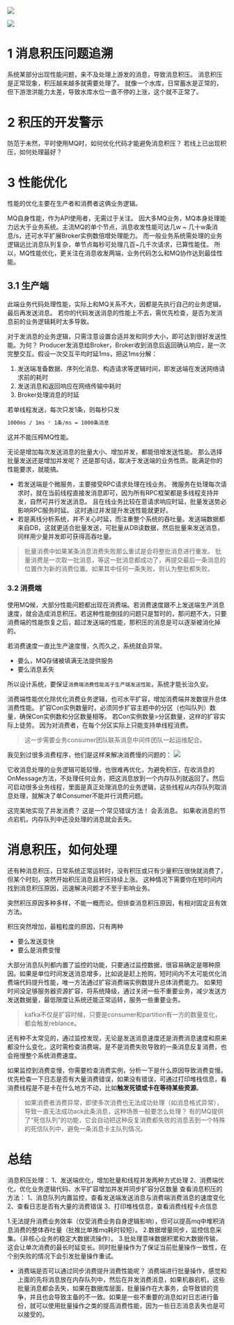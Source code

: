 
![](https://img-blog.csdnimg.cn/2020081311184130.png?x-oss-process=image/watermark,type_ZmFuZ3poZW5naGVpdGk,shadow_10,text_SmF2YUVkZ2U=,size_1,color_FFFFFF,t_70#pic_center)


![](https://img-blog.csdnimg.cn/20200804114327793.png?x-oss-process=image/watermark,type_ZmFuZ3poZW5naGVpdGk,shadow_10,text_SmF2YUVkZ2U=,size_1,color_FFFFFF,t_70)

# 1 消息积压问题追溯
系统某部分出现性能问题，来不及处理上游发的消息，导致消息积压。
消息积压是正常现象，积压越来越多就需要处理了。
就像一个水库，日常蓄水是正常的，但下游泄洪能力太差，导致水库水位一直不停的上涨，这个就不正常了。

# 2 积压的开发警示
防范于未然，平时使用MQ时，如何优化代码才能避免消息积压？
若线上已出现积压，如何处理最好？

# 3 性能优化
性能的优化主要在生产者和消费者这俩业务逻辑。

MQ自身性能，作为API使用者，无需过于关注。
因大多MQ业务，MQ本身处理能力远大于业务系统。主流MQ的单个节点，消息收发性能可达几w ~ 几十w条消息/s，还可水平扩展Broker实例数倍增处理能力。
而一般业务系统需处理的业务逻辑远比消息队列复杂，单节点每秒可处理几百~几千次请求，已算性能佳。
所以，MQ性能优化，更关注在消息收发两端，业务代码怎么和MQ协作达到最佳性能。

## 3.1  生产端
此端业务代码处理性能，实际上和MQ关系不大，因都是先执行自己的业务逻辑，最后再发送消息。
若你的代码发送消息的性能上不去，需优先检查，是否为发消息前的业务逻辑耗时太多导致。

对于发消息的业务逻辑，只需注意设置合适并发和同步大小，即可达到很好发送性能。为何？
Producer发消息给Broker，Broker收到消息后返回确认响应，是一次完整交互。假设一次交互平均时延1ms，把这1ms分解：
1. 发送端准备数据、序列化消息、构造请求等逻辑时间，即发送端在发送网络请求前的耗时
2. 发送消息和返回响应在网络传输中耗时
3. Broker处理消息的时延

若单线程发送，每次只发1条，则每秒只发

```bash
1000ms / 1ms * 1条/ms = 1000条消息
```
这并不能压榨MQ性能。

无论是增加每次发送消息的批量大小、增加并发，都能倍增发送性能。
那么选择批量发送还是增加并发呢？
还是那句话，取决于发送端的业务性质。能满足你的性能要求，就能搞。

- 若发送端是个微服务，主要接受RPC请求处理在线业务。
微服务在处理每次请求时，就在当前线程直接发消息即可，因为所有RPC框架都是多线程支持并发，自然可并行发送消息。
且在线业务比较在意请求响应时延，批量发送势必影响RPC服务时延。
这时通过并发提升发送性能就更好。
- 若是离线分析系统，并不关心时延，而注重整个系统的吞吐量。发送端数据都来自DB，这就更适合批量发送，可批量从DB读数据，然后批量来发送消息，同样用少量并发即可获得高吞吐量。


> 批量消费中如果某条消息消费失败那么重试是会将整批消息进行重发。
> 批量消费是一次取一批消息，等这一批消息都成功了，再提交最后一条消息的位置作为新的消费位置。如果其中任何一条失败，则认为整批都失败。

### 3.2 消费端
使用MQ候，大部分性能问题都出现在消费端。若消费速度跟不上发送端生产消息速度，就会造成消息积压。若这种性能倒挂的问题只是暂时的，那问题不大，只要消费端的性能恢复之后，超过发送端的性能，那积压的消息是可以逐渐被消化掉的。

若消费速度一直比生产速度慢，久而久之，系统就会异常。
- 要么，MQ存储被填满无法提供服务
- 要么消息丢失

所以设计系统，要保证`消费端消费性能高于生产端发送性能`，系统才能长治久安。

消费端性能优化除优化消费业务逻辑，也可水平扩容，增加消费端并发数提升总体消费性能。
扩容Con实例数量时，必须同步扩容主题中的分区（也叫队列）数量，确保Con实例数和分区数量相等。
若Con实例数量>分区数量，这样的扩容实际上徒劳。
因为对消费者，在每个分区实际上只能支持单线程消费。

> 这一步需要业务consumer团队联系消息中间件团队一起运维配合。

我见到过很多消费程序，他们是这样来解决消费慢的问题的：
![](https://img-blog.csdnimg.cn/20200805202421963.png?x-oss-process=image/watermark,type_ZmFuZ3poZW5naGVpdGk,shadow_10,text_SmF2YUVkZ2U=,size_1,color_FFFFFF,t_70)

它收消息处理的业务逻辑可能较慢，也很难再优化，为避免积压，在收消息的OnMessage方法，不处理任何业务，把这消息放到一个内存队列就返回了。然后可启动很多业务线程，里面是真正处理消息的业务逻辑，这些线程从内存队列取消息处理，就解决了单Consumer不能并行消费问题。

这完美地实现了并发消费？
这是一个常见错误方法！ 会丢消息。
如果收消息的节点宕机，内存队列中还没处理的消息就会丢失。


# 消息积压，如何处理
还有种消息积压，日常系统正常运转时，没有积压或只有少量积压很快就消费了，但某个时刻，突然开始积压消息且积压持续上涨。
这种情况下需要你在短时间内找到消息积压原因，迅速解决问题才不至于影响业务。

突然积压原因多种多样，不能一概而论。但排查消息积压原因，有相对固定且有效方法。

积压突然增加，最粗粒度的原因，只有两种
- 要么发送变快
- 要么是消费变慢

大部分消息队列都内置了监控的功能，只要通过监控数据，很容易确定是哪种原因。如果是单位时间发送消息增多，比如说是赶上抢购，短时间内不太可能优化消费端代码提升性能，唯一方法通过扩容消费端实例数提升总体消费能力。
如果短时间没足够服务器资源扩容，将系统降级，通过关闭一些不重要业务，减少发送方发送数据量，最低限度让系统还能正常运转，服务一些重要业务。

> kafka不仅是扩容时候，只要是consumer和partition有一方的数量变化，都会触发reblance。

还有种不太常见的，通过监控发现，无论是发送消息速度还是消费消息速度和原来都没什么变化，这时需检查消费端，是不是消费失败导致的一条消息反复消费，也会拖慢整个系统消费速度。

如果监控到消费变慢，你需要检查消费实例，分析一下是什么原因导致消费变慢。优先检查一下日志是否有大量消费错误，如果没有错误，可通过打印堆栈信息，看消费线程是不是卡在什么地方不动，比如**触发死锁或卡在等待某些资源**。

> 如果消费者消费异常，即使多次消费也无法成功处理（如消息格式异常），导致一直无法成功ack此条消息，这种场景一般要怎么处理？
有的MQ提供了“死信队列”的功能，它会自动把这种反复消费都失败的消息丢到一个特殊的死信队列中，避免一条消息卡主队列情况。

# 总结
消息积压处理：
1、发送端优化，增加批量和线程并发两种方式处理
2、消费端优化，优化业务逻辑代码、水平扩容增加并发并同步扩容分区数量
查看消息积压的方法：
1、消息队列内置监控，查看发送端发送消息与消费端消费消息的速度变化
2、查看日志是否有大量的消费错误
3、打印堆栈信息，查看消费线程卡点信息

1.无法提升消费业务效率（仅受消费业务自身逻辑影响），但可以提高mq中堆积消息消费的整体吞吐量（批推比单推mq耗时较短）。
2.数据增量同步，监控信息采集。（非核心业务的稳定大数据流操作）。
3.批处理意味数据积累和大数据传输，这会让单次消费的最长时延变长。同时批量操作为了保证当前批量操作一致性，在个别失败的情况下会引发批量操作重试。


- 消费端是否可以通过同步消费提升消费性能呢？
消费端进行批量操作，感觉和上面的先将消息放在内存队列中，然后在并发消费消息，如果机器宕机，这些批量消息都会丢失，如果在数据库层面，批量操作在大事务，会导致锁的竞争，并且也会导致主备的不一致。如果是一些不重要的消息如对日志进行备份，就可以使用批量操作之类的提高消费性能，因为一些日志消息丢失也是可以接受的。